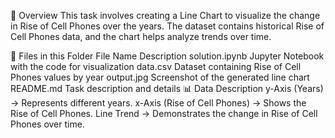 📌 Overview
This task involves creating a Line Chart to visualize the change in Rise of Cell Phones over the years. The dataset contains historical Rise of Cell Phones data, and the chart helps analyze trends over time.

📂 Files in this Folder
File Name	Description
solution.ipynb	Jupyter Notebook with the code for visualization
data.csv	Dataset containing Rise of Cell Phones values by year
output.jpg	Screenshot of the generated line chart
README.md	Task description and details
📊 Data Description
y-Axis (Years) → Represents different years.
x-Axis (Rise of Cell Phones) → Shows the Rise of Cell Phones.
Line Trend → Demonstrates the change in Rise of Cell Phones over time.


